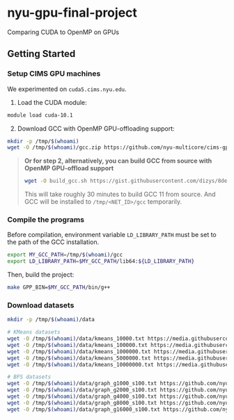 # nyu-gpu-final-project

Comparing CUDA to OpenMP on GPUs

## Getting Started

### Setup CIMS GPU machines

We experimented on `cuda5.cims.nyu.edu`.

1. Load the CUDA module:

```bash
module load cuda-10.1
```

2. Download GCC with OpenMP GPU-offloading support:

```bash
mkdir -p /tmp/$(whoami)
wget -O /tmp/$(whoami)/gcc.zip https://github.com/nyu-multicore/cims-gpu/releases/download/gcc/gcc-11.3.1_cims_gpu_offload_22112501.zip && unzip /tmp/$(whoami)/gcc.zip -d /tmp/$(whoami) && rm -f /tmp/$(whoami)/gcc.zip
```

> **Or for step 2, alternatively, you can build GCC from source with OpenMP GPU-offload support**
>
> ```bash
> wget -O build_gcc.sh https://gist.githubusercontent.com/dizys/8dedbe94439b91d759b6c1e6e316d542/raw/3ddbd8def8cc5bc7ce42549317820df16daf9e96/build_gcc_with_offload.sh && sh build_gcc.sh && rm -f build_gcc.sh
> ```
>
> This will take roughly 30 minutes to build GCC 11 from source. And GCC will be installed to `/tmp/<NET_ID>/gcc` temporarily.

### Compile the programs

Before compilation, environment variable `LD_LIBRARY_PATH` must be set to the path of the GCC installation.

```bash
export MY_GCC_PATH=/tmp/$(whoami)/gcc
export LD_LIBRARY_PATH=$MY_GCC_PATH/lib64:${LD_LIBRARY_PATH}
```

Then, build the project:

```bash
make GPP_BIN=$MY_GCC_PATH/bin/g++
```

### Download datasets

```bash
mkdir -p /tmp/$(whoami)/data

# KMeans datasets
wget -O /tmp/$(whoami)/data/kmeans_10000.txt https://media.githubusercontent.com/media/nyu-multicore/k-means/main/data/dataset-10000.txt
wget -O /tmp/$(whoami)/data/kmeans_100000.txt https://media.githubusercontent.com/media/nyu-multicore/k-means/main/data/dataset-100000.txt
wget -O /tmp/$(whoami)/data/kmeans_1000000.txt https://media.githubusercontent.com/media/nyu-multicore/k-means/main/data/dataset-1000000.txt
wget -O /tmp/$(whoami)/data/kmeans_5000000.txt https://media.githubusercontent.com/media/nyu-multicore/k-means/main/data/dataset-5000000.txt
wget -O /tmp/$(whoami)/data/kmeans_10000000.txt https://media.githubusercontent.com/media/nyu-multicore/k-means/main/data/dataset-10000000.txt

# BFS datasets
wget -O /tmp/$(whoami)/data/graph_g1000_s100.txt https://github.com/nyu-multicore/cims-gpu/releases/download/bfs-data/graph_g1000_s100.txt
wget -O /tmp/$(whoami)/data/graph_g2000_s100.txt https://github.com/nyu-multicore/cims-gpu/releases/download/bfs-data/graph_g2000_s100.txt
wget -O /tmp/$(whoami)/data/graph_g4000_s100.txt https://github.com/nyu-multicore/cims-gpu/releases/download/bfs-data/graph_g4000_s100.txt
wget -O /tmp/$(whoami)/data/graph_g8000_s100.txt https://github.com/nyu-multicore/cims-gpu/releases/download/bfs-data/graph_g8000_s100.txt
wget -O /tmp/$(whoami)/data/graph_g16000_s100.txt https://github.com/nyu-multicore/cims-gpu/releases/download/bfs-data/graph_g16000_s100.txt
```
